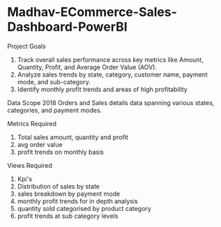 # Madhav-ECommerce-Sales-Dashboard-PowerBI

Project Goals
1. Track overall sales performance across key metrics like Amount, Quantity, Profit, and Average Order Value (AOV).
2. Analyze sales trends by state, category, customer name, payment mode, and sub-category.
3. Identify monthly profit trends and areas of high profitability

Data Scope
2018 Orders and Sales details data spanning various states, categories, and payment modes.

Metrics Required
1. Total sales amount, quantity and profit
2. avg order value
3. profit trends on monthly basis

Views Required
1. Kpi's
2. Distribution of sales by state
3. sales breakdown by payment mode
4. monthly profit trends for in depth analysis
5. quantity sold categorised by product category
6. profit trends at sub category levels
